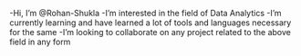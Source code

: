 -Hi, I’m @Rohan-Shukla
-I’m interested in the field of Data Analytics
-I’m currently learning and have learned a lot of tools and languages necessary for the same
-I’m looking to collaborate on any project related to the above field in any form

<!---
Rohan-Shukla/Rohan-Shukla is a ✨ special ✨ repository because its `README.md` (this file) appears on your GitHub profile.
You can click the Preview link to take a look at your changes.
--->
